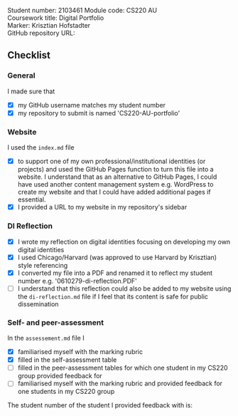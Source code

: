 Student number: 2103461
Module code: CS220 AU  
Coursework title: Digital Portfolio  
Marker: Krisztian Hofstadter  
GitHub repository URL: <!-- #todo : add the URL of your repository -->  

## Checklist
<!-- #todo : complete the checklist below by simply replacing the space with an 'x' as seen in the first checkpoint below. --> 

### General
I made sure that
- [x] my GitHub username matches my student number
- [x] my repository to submit is named 'CS220-AU-portfolio'

### Website
I used the `index.md` file 
- [x] to support one of my own professional/institutional identities (or projects) and used the GitHub Pages function to turn this file into a website. I understand that as an alternative to GitHub Pages, I could have used another content management system e.g. WordPress to create my website and that I could have added additional pages if essential.
- [x] I provided a URL to my website in my repository's sidebar

### DI Reflection
- [x] I wrote my reflection on digital identities focusing on developing my own digital identities 
- [x] I used Chicago/Harvard (was approved to use Harvard by Krisztian) style referencing
- [x] I converted my file into a PDF and renamed it to reflect my student number e.g. '0610279-di-reflection.PDF' 
- [ ] I understand that this reflection could also be added to my website using the `di-reflection.md` file if I feel that its content is safe for public dissemination

### Self- and peer-assessment
In the `assessement.md` file I
- [x] familiarised myself with the marking rubric
- [x] filled in the self-assessment table
- [ ] filled in the peer-assessment tables for which one student in my CS220 group provided feedback for
- [ ] familiarised myself with the marking rubric and provided feedback for one students in my CS220 group

The student number of the student I provided feedback with is: <!-- #todo : add your classmate's student number -->  

<!-- #todo : 
- delete all unnecessary HTML comments in this file 
- download this .md file to your computer
- rename both files to submit on FASER so that they show your student number e.g. `0610279-di-reflection.PDF` and `0610279-final-check.md` 
- submit these two files on FASER
- relax
-->

